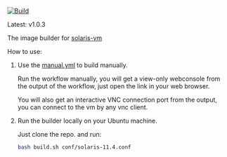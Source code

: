 

[![Build](https://github.com/vmactions/solaris-builder/actions/workflows/build.yml/badge.svg)](https://github.com/vmactions/solaris-builder/actions/workflows/build.yml)

Latest: v1.0.3


The image builder for [solaris-vm](https://github.com/vmactions/solaris-vm)


How to use:

1. Use the [manual.yml](.github/workflows/manual.yml) to build manually.
   
    Run the workflow manually, you will get a view-only webconsole from the output of the workflow, just open the link in your web browser.
   
    You will also get an interactive VNC connection port from the output, you can connect to the vm by any vnc client.

2. Run the builder locally on your Ubuntu machine.

    Just clone the repo. and run:
    ```bash
    bash build.sh conf/solaris-11.4.conf
    ```
   
